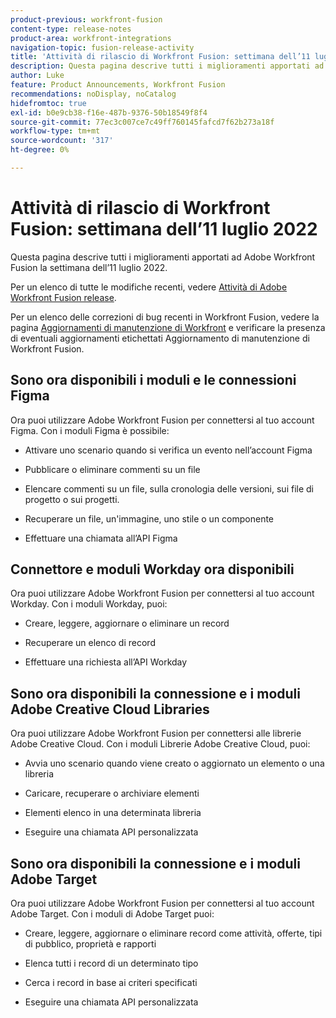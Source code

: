 ```yaml
---
product-previous: workfront-fusion
content-type: release-notes
product-area: workfront-integrations
navigation-topic: fusion-release-activity
title: 'Attività di rilascio di Workfront Fusion: settimana dell’11 luglio 2022'
description: Questa pagina descrive tutti i miglioramenti apportati ad Adobe Workfront Fusion la settimana dell’11 luglio 2022.
author: Luke
feature: Product Announcements, Workfront Fusion
recommendations: noDisplay, noCatalog
hidefromtoc: true
exl-id: b0e9cb38-f16e-487b-9376-50b18549f8f4
source-git-commit: 77ec3c007ce7c49ff760145fafcd7f62b273a18f
workflow-type: tm+mt
source-wordcount: '317'
ht-degree: 0%

---
```


# Attività di rilascio di Workfront Fusion: settimana dell’11 luglio 2022

Questa pagina descrive tutti i miglioramenti apportati ad Adobe Workfront Fusion la settimana dell’11 luglio 2022.

Per un elenco di tutte le modifiche recenti, vedere [Attività di Adobe Workfront Fusion release](/help/workfront-fusion/fusion-product-releases/fusion-release-activity.md).

Per un elenco delle correzioni di bug recenti in Workfront Fusion, vedere la pagina [Aggiornamenti di manutenzione di Workfront](https://experienceleague.adobe.com/docs/workfront-known-issues/releases/current-updates.html?lang=it) e verificare la presenza di eventuali aggiornamenti etichettati Aggiornamento di manutenzione di Workfront Fusion.

## Sono ora disponibili i moduli e le connessioni Figma

Ora puoi utilizzare Adobe Workfront Fusion per connettersi al tuo account Figma. Con i moduli Figma è possibile:

* Attivare uno scenario quando si verifica un evento nell’account Figma

* Pubblicare o eliminare commenti su un file

* Elencare commenti su un file, sulla cronologia delle versioni, sui file di progetto o sui progetti.

* Recuperare un file, un&#39;immagine, uno stile o un componente

* Effettuare una chiamata all’API Figma

## Connettore e moduli Workday ora disponibili

Ora puoi utilizzare Adobe Workfront Fusion per connettersi al tuo account Workday. Con i moduli Workday, puoi:

* Creare, leggere, aggiornare o eliminare un record

* Recuperare un elenco di record

* Effettuare una richiesta all’API Workday

## Sono ora disponibili la connessione e i moduli Adobe Creative Cloud Libraries

Ora puoi utilizzare Adobe Workfront Fusion per connettersi alle librerie Adobe Creative Cloud. Con i moduli Librerie Adobe Creative Cloud, puoi:

* Avvia uno scenario quando viene creato o aggiornato un elemento o una libreria

* Caricare, recuperare o archiviare elementi

* Elementi elenco in una determinata libreria

* Eseguire una chiamata API personalizzata

## Sono ora disponibili la connessione e i moduli Adobe Target

Ora puoi utilizzare Adobe Workfront Fusion per connettersi al tuo account Adobe Target. Con i moduli di Adobe Target puoi:

* Creare, leggere, aggiornare o eliminare record come attività, offerte, tipi di pubblico, proprietà e rapporti

* Elenca tutti i record di un determinato tipo

* Cerca i record in base ai criteri specificati

* Eseguire una chiamata API personalizzata
